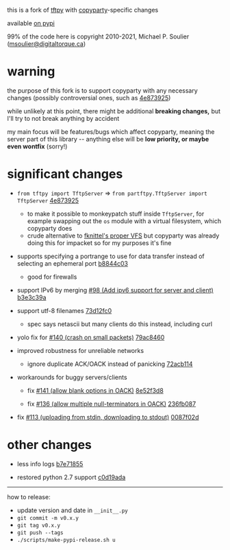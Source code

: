 this is a fork of [tftpy](https://github.com/msoulier/tftpy) with [copyparty](https://github.com/9001/copyparty)-specific changes

available [on pypi](https://pypi.org/project/partftpy/)

99% of the code here is copyright 2010-2021, Michael P. Soulier (msoulier@digitaltorque.ca)


# warning

the purpose of this fork is to support copyparty with any necessary changes (possibly controversial ones, such as [4e873925](https://github.com/9001/partftpy/commit/4e873925))

while unlikely at this point, there might be additional **breaking changes,** but I'll try to not break anything by accident

my main focus will be features/bugs which affect copyparty, meaning the server part of this library -- anything else will be **low priority, or maybe even wontfix** (sorry!)


# significant changes

* `from tftpy import TftpServer` => `from partftpy.TftpServer import TftpServer` [4e873925](https://github.com/9001/partftpy/commit/4e873925)
  * to make it possible to monkeypatch stuff inside `TftpServer`, for example swapping out the `os` module with a virtual filesystem, which copyparty does
  * crude alternative to [fknittel's proper VFS](https://github.com/msoulier/tftpy/pull/30) but copyparty was already doing this for impacket so for my purposes it's fine

* supports specifying a portrange to use for data transfer instead of selecting an ephemeral port [b8844c03](https://github.com/9001/partftpy/commit/b8844c03)
  * good for firewalls

* support IPv6 by merging [#98 (Add ipv6 support for server and client)](https://github.com/msoulier/tftpy/pull/98/files) [b3e3c39a](https://github.com/9001/partftpy/commit/b3e3c39a)

* support utf-8 filenames [73d12fc0](https://github.com/9001/partftpy/commit/73d12fc0)
  * spec says netascii but many clients do this instead, including curl

* yolo fix for [#140 (crash on small packets)](https://github.com/msoulier/tftpy/issues/140) [79ac8460](https://github.com/9001/partftpy/commit/79ac8460)

* improved robustness for unreliable networks

  * ignore duplicate ACK/OACK instead of panicking [72acb114](https://github.com/9001/partftpy/commit/72acb114)

* workarounds for buggy servers/clients

  * fix [#141 (allow blank options in OACK)](https://github.com/msoulier/tftpy/issues/141) [8e52f3d8](https://github.com/9001/partftpy/commit/8e52f3d8)

  * fix [#136 (allow multiple null-terminators in OACK)](https://github.com/msoulier/tftpy/issues/136) [236fb087](https://github.com/9001/partftpy/commit/236fb087)

* fix [#113 (uploading from stdin, downloading to stdout)](https://github.com/msoulier/tftpy/issues/113) [0087f02d](https://github.com/9001/partftpy/commit/0087f02d)


# other changes

* less info logs [b7e71855](https://github.com/9001/partftpy/commit/b7e71855)

* restored python 2.7 support [c0d19ada](https://github.com/9001/partftpy/commit/c0d19ada)


----

how to release:

* update version and date in `__init__.py`
* `git commit -m v0.x.y`
* `git tag v0.x.y`
* `git push --tags`
* `./scripts/make-pypi-release.sh u`

